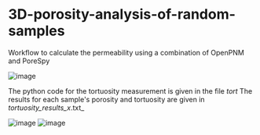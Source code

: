 # 3D-porosity-analysis-of-random-samples

Workflow to calculate the permeability using a combination of OpenPNM and PoreSpy

![image](https://github.com/user-attachments/assets/c0bb2d89-823b-4ffc-a03a-8f4cd38cc4f2)

The python code for the tortuosity measurement is given in the file _tort_ 
The results for each sample's porosity and tortuosity are given in _tortuosity_results_x_.txt_

![image](https://github.com/user-attachments/assets/2f108bb9-abf3-4847-aef8-4ac6c274236a)
![image](https://github.com/user-attachments/assets/d61b1890-477a-4987-a3e9-c8a1d49ad4e4)

